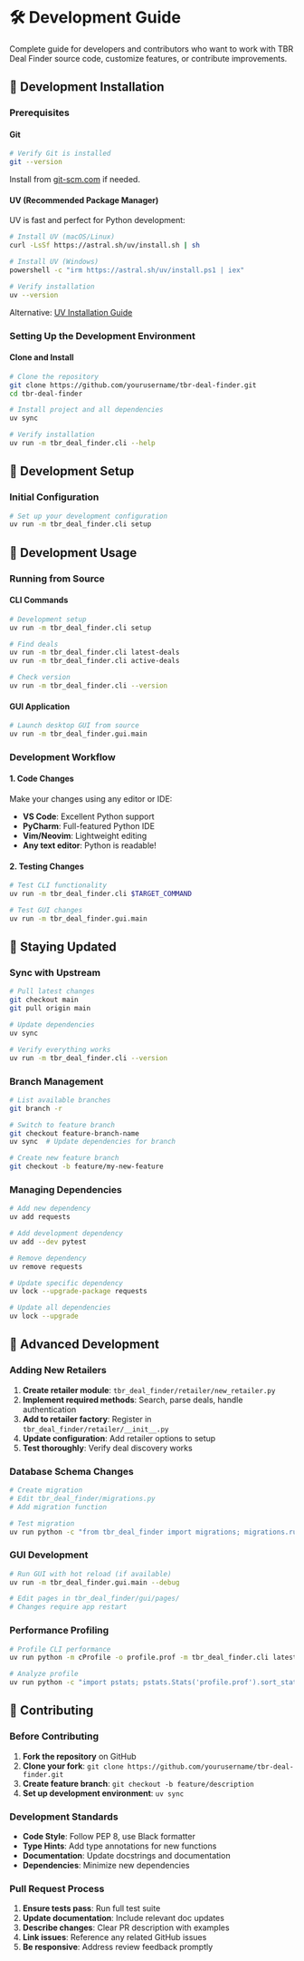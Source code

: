 # 🛠️ Development Guide

Complete guide for developers and contributors who want to work with TBR Deal Finder source code, customize features, or contribute improvements.

## 🚀 Development Installation

### Prerequisites

#### Git
```bash
# Verify Git is installed
git --version
```
Install from [git-scm.com](https://git-scm.com/downloads) if needed.

#### UV (Recommended Package Manager)
UV is fast and perfect for Python development:
```bash
# Install UV (macOS/Linux)
curl -LsSf https://astral.sh/uv/install.sh | sh

# Install UV (Windows)
powershell -c "irm https://astral.sh/uv/install.ps1 | iex"

# Verify installation
uv --version
```

Alternative: [UV Installation Guide](https://docs.astral.sh/uv/getting-started/installation/)

### Setting Up the Development Environment

#### Clone and Install
```bash
# Clone the repository
git clone https://github.com/yourusername/tbr-deal-finder.git
cd tbr-deal-finder

# Install project and all dependencies
uv sync

# Verify installation
uv run -m tbr_deal_finder.cli --help
```

## 🔧 Development Setup

### Initial Configuration
```bash
# Set up your development configuration
uv run -m tbr_deal_finder.cli setup
```

## 📖 Development Usage

### Running from Source

#### CLI Commands
```bash
# Development setup
uv run -m tbr_deal_finder.cli setup

# Find deals
uv run -m tbr_deal_finder.cli latest-deals
uv run -m tbr_deal_finder.cli active-deals

# Check version
uv run -m tbr_deal_finder.cli --version
```

#### GUI Application
```bash
# Launch desktop GUI from source
uv run -m tbr_deal_finder.gui.main
```

### Development Workflow

#### 1. Code Changes
Make your changes using any editor or IDE:
- **VS Code**: Excellent Python support
- **PyCharm**: Full-featured Python IDE  
- **Vim/Neovim**: Lightweight editing
- **Any text editor**: Python is readable!

#### 2. Testing Changes
```bash
# Test CLI functionality
uv run -m tbr_deal_finder.cli $TARGET_COMMAND

# Test GUI changes
uv run -m tbr_deal_finder.gui.main
```

## 🔄 Staying Updated

### Sync with Upstream
```bash
# Pull latest changes
git checkout main
git pull origin main

# Update dependencies
uv sync

# Verify everything works
uv run -m tbr_deal_finder.cli --version
```

### Branch Management
```bash
# List available branches
git branch -r

# Switch to feature branch
git checkout feature-branch-name
uv sync  # Update dependencies for branch

# Create new feature branch
git checkout -b feature/my-new-feature
```

### Managing Dependencies
```bash
# Add new dependency
uv add requests

# Add development dependency
uv add --dev pytest

# Remove dependency
uv remove requests

# Update specific dependency
uv lock --upgrade-package requests

# Update all dependencies
uv lock --upgrade
```

## 🧪 Advanced Development

### Adding New Retailers
1. **Create retailer module**: `tbr_deal_finder/retailer/new_retailer.py`
2. **Implement required methods**: Search, parse deals, handle authentication
3. **Add to retailer factory**: Register in `tbr_deal_finder/retailer/__init__.py`
4. **Update configuration**: Add retailer options to setup
5. **Test thoroughly**: Verify deal discovery works

### Database Schema Changes
```bash
# Create migration
# Edit tbr_deal_finder/migrations.py
# Add migration function

# Test migration
uv run python -c "from tbr_deal_finder import migrations; migrations.run_migrations()"
```

### GUI Development
```bash
# Run GUI with hot reload (if available)
uv run -m tbr_deal_finder.gui.main --debug

# Edit pages in tbr_deal_finder/gui/pages/
# Changes require app restart
```

### Performance Profiling
```bash
# Profile CLI performance
uv run python -m cProfile -o profile.prof -m tbr_deal_finder.cli latest-deals

# Analyze profile
uv run python -c "import pstats; pstats.Stats('profile.prof').sort_stats('cumulative').print_stats(20)"
```

## 🚀 Contributing

### Before Contributing
1. **Fork the repository** on GitHub
2. **Clone your fork**: `git clone https://github.com/yourusername/tbr-deal-finder.git`
3. **Create feature branch**: `git checkout -b feature/description`
4. **Set up development environment**: `uv sync`

### Development Standards
- **Code Style**: Follow PEP 8, use Black formatter
- **Type Hints**: Add type annotations for new functions
- **Documentation**: Update docstrings and documentation
- **Dependencies**: Minimize new dependencies

### Pull Request Process
1. **Ensure tests pass**: Run full test suite
2. **Update documentation**: Include relevant doc updates
3. **Describe changes**: Clear PR description with examples
4. **Link issues**: Reference any related GitHub issues
5. **Be responsive**: Address review feedback promptly

